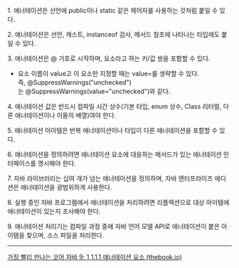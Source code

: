 1. 애너테이션은 선언에 public이나 static 같은 제어자를 사용하는 것처럼 붙일 수 있다.

2. 애너테이션은 선언, 캐스트, instanceof 검사, 메서드 참조에 나타나는 타입에도 붙일 수 있다.

3. 애너테이션은 @ 기호로 시작하며, 요소라고 하는 키/값 쌍을 포함할 수 있다.
* 요소 이름이 value고 이 요소만 지정할 때는 value=를 생략할 수 있다. 즉, @SuppressWarnings("unchecked")는 @SuppressWarnings(value="unchecked")와 같다.

4. 애너테이션 값은 반드시 컴파일 시간 상수(기본 타입, enum 상수, Class 리터럴, 다른 애너테이션이나 이들의 배열)여야 한다.

5. 애너테이션 아이템은 반복 애너테이션이나 타입이 다른 애너테이션을 포함할 수 있다.

6. 애너테이션을 정의하려면 애너테이션 요소에 대응하는 메서드가 있는 애너테이션 인터페이스를 명시해야 한다.

7. 자바 라이브러리는 십여 개가 넘는 애너테이션을 정의하며, 자바 엔터프라이즈 에디션은 애너테이션을 광범위하게 사용한다.

8. 실행 중인 자바 프로그램에서 애너테이션을 처리하려면 리플렉션으로 대상 아이템에 애너테이션이 있는지 조사해야 한다.

9. 애너테이션 처리기는 컴파일 과정 중에 자바 언어 모델 API로 애너테이션이 붙은 아이템을 찾으며, 소스 파일을 처리한다.

----

[가장 빨리 만나는 코어 자바 9: 1 1.1.1 애너테이션 요소 (thebook.io)](https://thebook.io/006985/ch11/01/01/)